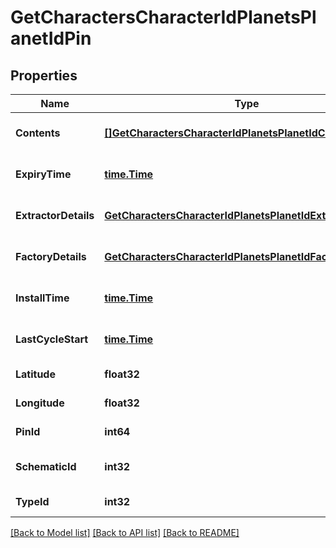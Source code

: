 # GetCharactersCharacterIdPlanetsPlanetIdPin

## Properties
Name | Type | Description | Notes
------------ | ------------- | ------------- | -------------
**Contents** | [**[]GetCharactersCharacterIdPlanetsPlanetIdContent**](get_characters_character_id_planets_planet_id_content.md) | contents array | [optional] [default to null]
**ExpiryTime** | [**time.Time**](time.Time.md) | expiry_time string | [optional] [default to null]
**ExtractorDetails** | [**GetCharactersCharacterIdPlanetsPlanetIdExtractorDetails**](get_characters_character_id_planets_planet_id_extractor_details.md) |  | [optional] [default to null]
**FactoryDetails** | [**GetCharactersCharacterIdPlanetsPlanetIdFactoryDetails**](get_characters_character_id_planets_planet_id_factory_details.md) |  | [optional] [default to null]
**InstallTime** | [**time.Time**](time.Time.md) | install_time string | [optional] [default to null]
**LastCycleStart** | [**time.Time**](time.Time.md) | last_cycle_start string | [optional] [default to null]
**Latitude** | **float32** | latitude number | [default to null]
**Longitude** | **float32** | longitude number | [default to null]
**PinId** | **int64** | pin_id integer | [default to null]
**SchematicId** | **int32** | schematic_id integer | [optional] [default to null]
**TypeId** | **int32** | type_id integer | [default to null]

[[Back to Model list]](../README.md#documentation-for-models) [[Back to API list]](../README.md#documentation-for-api-endpoints) [[Back to README]](../README.md)


